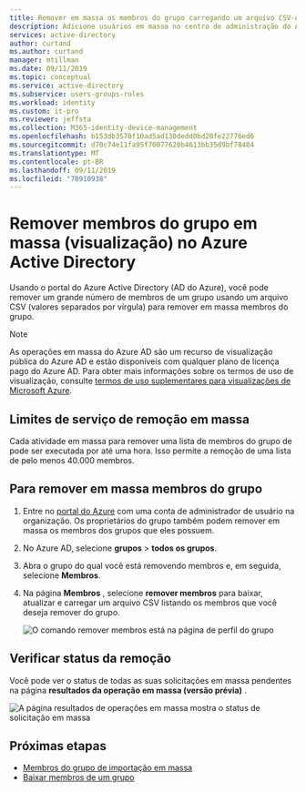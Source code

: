 ```yaml
---
title: Remover em massa os membros do grupo carregando um arquivo CSV-Azure Active Directory | Microsoft Docs
description: Adicione usuários em massa no centro de administração do Azure.
services: active-directory
author: curtand
ms.author: curtand
manager: mtillman
ms.date: 09/11/2019
ms.topic: conceptual
ms.service: active-directory
ms.subservice: users-groups-roles
ms.workload: identity
ms.custom: it-pro
ms.reviewer: jeffsta
ms.collection: M365-identity-device-management
ms.openlocfilehash: b153db3570f10ad5ad130dedd0bd20fe22776ed6
ms.sourcegitcommit: d70c74e11fa95f70077620b4613bb35d9bf78484
ms.translationtype: MT
ms.contentlocale: pt-BR
ms.lasthandoff: 09/11/2019
ms.locfileid: "70910938"
---
```

# <a name="bulk-remove-group-members-preview-in-azure-active-directory"></a>Remover membros do grupo em massa (visualização) no Azure Active Directory

Usando o portal do Azure Active Directory (AD do Azure), você pode remover um grande número de membros de um grupo usando um arquivo CSV (valores separados por vírgula) para remover em massa membros do grupo.

> [!NOTE]
> As operações em massa do Azure AD são um recurso de visualização pública do Azure AD e estão disponíveis com qualquer plano de licença pago do Azure AD. Para obter mais informações sobre os termos de uso de visualização, consulte [termos de uso suplementares para visualizações de Microsoft Azure](https://azure.microsoft.com/support/legal/preview-supplemental-terms/).

## <a name="bulk-removal-service-limits"></a>Limites de serviço de remoção em massa

Cada atividade em massa para remover uma lista de membros do grupo de pode ser executada por até uma hora. Isso permite a remoção de uma lista de pelo menos 40.000 membros.

## <a name="to-bulk-remove-group-members"></a>Para remover em massa membros do grupo

1. Entre no [portal do Azure](https://portal.azure.com) com uma conta de administrador de usuário na organização. Os proprietários do grupo também podem remover em massa os membros dos grupos que eles possuem.
1. No Azure AD, selecione **grupos** > **todos os grupos**.
1. Abra o grupo do qual você está removendo membros e, em seguida, selecione **Membros**.
1. Na página **Membros** , selecione **remover membros** para baixar, atualizar e carregar um arquivo CSV listando os membros que você deseja remover do grupo.

   ![O comando remover membros está na página de perfil do grupo](./media/groups-bulk-remove-members/remove-panel.png)

## <a name="check-removal-status"></a>Verificar status da remoção

Você pode ver o status de todas as suas solicitações em massa pendentes na página **resultados da operação em massa (versão prévia)** .

   ![A página resultados de operações em massa mostra o status de solicitação em massa](./media/groups-bulk-remove-members/bulk-center.png)

## <a name="next-steps"></a>Próximas etapas

- [Membros do grupo de importação em massa](groups-bulk-import-members.md)
- [Baixar membros de um grupo](groups-bulk-download-members.md)
